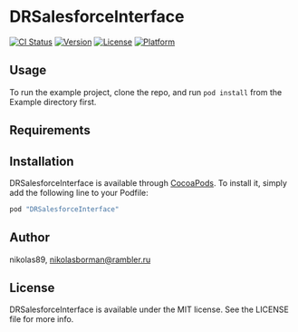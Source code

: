 # DRSalesforceInterface

[![CI Status](http://img.shields.io/travis/nikolas89/DRSalesforceInterface.svg?style=flat)](https://travis-ci.org/nikolas89/DRSalesforceInterface)
[![Version](https://img.shields.io/cocoapods/v/DRSalesforceInterface.svg?style=flat)](http://cocoapods.org/pods/DRSalesforceInterface)
[![License](https://img.shields.io/cocoapods/l/DRSalesforceInterface.svg?style=flat)](http://cocoapods.org/pods/DRSalesforceInterface)
[![Platform](https://img.shields.io/cocoapods/p/DRSalesforceInterface.svg?style=flat)](http://cocoapods.org/pods/DRSalesforceInterface)

## Usage

To run the example project, clone the repo, and run `pod install` from the Example directory first.

## Requirements

## Installation

DRSalesforceInterface is available through [CocoaPods](http://cocoapods.org). To install
it, simply add the following line to your Podfile:

```ruby
pod "DRSalesforceInterface"
```

## Author

nikolas89, nikolasborman@rambler.ru

## License

DRSalesforceInterface is available under the MIT license. See the LICENSE file for more info.

